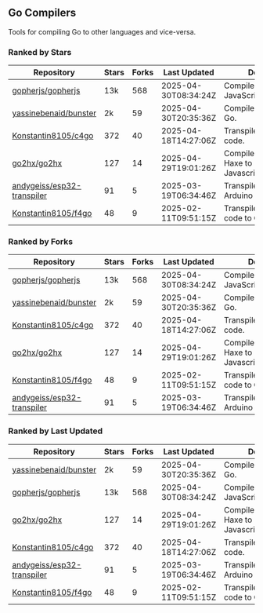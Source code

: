## Go Compilers

Tools for compiling Go to other languages and vice-versa.

### Ranked by Stars

| Repository | Stars | Forks | Last Updated | Description | 
|------------|-------|-------|--------------|-------------|
| [gopherjs/gopherjs](https://github.com/gopherjs/gopherjs) | 13k | 568 | 2025-04-30T08:34:24Z |  Compiler from Go to JavaScript. |
| [yassinebenaid/bunster](https://github.com/yassinebenaid/bunster) | 2k | 59 | 2025-04-30T20:35:36Z |  Compile shell scripts to Go. |
| [Konstantin8105/c4go](https://github.com/Konstantin8105/c4go) | 372 | 40 | 2025-04-18T14:27:06Z |  Transpile C code to Go code. |
| [go2hx/go2hx](https://github.com/go2hx/go2hx) | 127 | 14 | 2025-04-29T19:01:26Z |  Compiler from Go to Haxe to Javascript/C++/Java/C#. |
| [andygeiss/esp32-transpiler](https://github.com/andygeiss/esp32-transpiler) | 91 | 5 | 2025-03-19T06:34:46Z |  Transpile Go into Arduino code. |
| [Konstantin8105/f4go](https://github.com/Konstantin8105/f4go) | 48 | 9 | 2025-02-11T09:51:15Z |  Transpile FORTRAN 77 code to Go code. |

### Ranked by Forks

| Repository | Stars | Forks | Last Updated | Description | 
|------------|-------|-------|--------------|-------------|
| [gopherjs/gopherjs](https://github.com/gopherjs/gopherjs) | 13k | 568 | 2025-04-30T08:34:24Z |  Compiler from Go to JavaScript. |
| [yassinebenaid/bunster](https://github.com/yassinebenaid/bunster) | 2k | 59 | 2025-04-30T20:35:36Z |  Compile shell scripts to Go. |
| [Konstantin8105/c4go](https://github.com/Konstantin8105/c4go) | 372 | 40 | 2025-04-18T14:27:06Z |  Transpile C code to Go code. |
| [go2hx/go2hx](https://github.com/go2hx/go2hx) | 127 | 14 | 2025-04-29T19:01:26Z |  Compiler from Go to Haxe to Javascript/C++/Java/C#. |
| [Konstantin8105/f4go](https://github.com/Konstantin8105/f4go) | 48 | 9 | 2025-02-11T09:51:15Z |  Transpile FORTRAN 77 code to Go code. |
| [andygeiss/esp32-transpiler](https://github.com/andygeiss/esp32-transpiler) | 91 | 5 | 2025-03-19T06:34:46Z |  Transpile Go into Arduino code. |

### Ranked by Last Updated

| Repository | Stars | Forks | Last Updated | Description | 
|------------|-------|-------|--------------|-------------|
| [yassinebenaid/bunster](https://github.com/yassinebenaid/bunster) | 2k | 59 | 2025-04-30T20:35:36Z |  Compile shell scripts to Go. |
| [gopherjs/gopherjs](https://github.com/gopherjs/gopherjs) | 13k | 568 | 2025-04-30T08:34:24Z |  Compiler from Go to JavaScript. |
| [go2hx/go2hx](https://github.com/go2hx/go2hx) | 127 | 14 | 2025-04-29T19:01:26Z |  Compiler from Go to Haxe to Javascript/C++/Java/C#. |
| [Konstantin8105/c4go](https://github.com/Konstantin8105/c4go) | 372 | 40 | 2025-04-18T14:27:06Z |  Transpile C code to Go code. |
| [andygeiss/esp32-transpiler](https://github.com/andygeiss/esp32-transpiler) | 91 | 5 | 2025-03-19T06:34:46Z |  Transpile Go into Arduino code. |
| [Konstantin8105/f4go](https://github.com/Konstantin8105/f4go) | 48 | 9 | 2025-02-11T09:51:15Z |  Transpile FORTRAN 77 code to Go code. |

